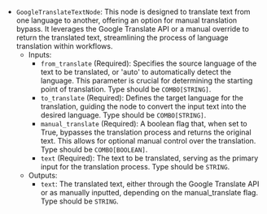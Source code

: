 - `GoogleTranslateTextNode`: This node is designed to translate text from one language to another, offering an option for manual translation bypass. It leverages the Google Translate API or a manual override to return the translated text, streamlining the process of language translation within workflows.
    - Inputs:
        - `from_translate` (Required): Specifies the source language of the text to be translated, or 'auto' to automatically detect the language. This parameter is crucial for determining the starting point of translation. Type should be `COMBO[STRING]`.
        - `to_translate` (Required): Defines the target language for the translation, guiding the node to convert the input text into the desired language. Type should be `COMBO[STRING]`.
        - `manual_translate` (Required): A boolean flag that, when set to True, bypasses the translation process and returns the original text. This allows for optional manual control over the translation. Type should be `COMBO[BOOLEAN]`.
        - `text` (Required): The text to be translated, serving as the primary input for the translation process. Type should be `STRING`.
    - Outputs:
        - `text`: The translated text, either through the Google Translate API or as manually inputted, depending on the manual_translate flag. Type should be `STRING`.
